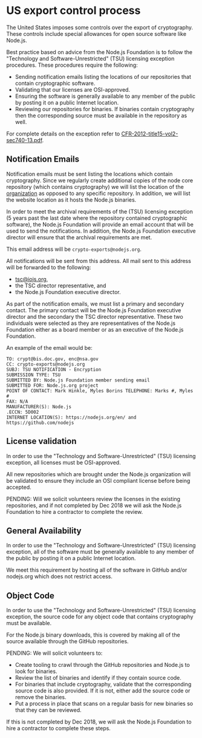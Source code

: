 # US export control process

The United States imposes some controls over the export of cryptography.
These controls include special allowances for open source software like Node.js.

Best practice based on advice from the Node.js Foundation is to
follow the "Technology and Software-Unrestricted" (TSU) licensing exception
procedures. These procedures require the following:

* Sending notification emails listing the locations
  of our repositories that contain cryptographic software.
* Validating that our licenses are OSI-approved.
* Ensuring the software is generally available to any
  member of the public by posting it on a public Internet location.
* Reviewing our repositories for binaries. If binaries contain
  cryptography then the corresponding source must be available in the
  repository as well.

For complete details on the exception refer to
[CFR-2012-title15-vol2-sec740-13.pdf](https://www.gpo.gov/fdsys/pkg/CFR-2012-title15-vol2/pdf/CFR-2012-title15-vol2-sec740-13.pdf).

## Notification Emails 

Notification emails must be sent listing the locations which contain
cryptography. Since we regularly create additional copies of the
node core repository (which contains cryptography) we will list the
location of the [organization](https://github.com/nodejs)
as opposed to any specific repository. In addition, we will list
the website location as it hosts the Node.js binaries.

In order to meet the archival requirements of the (TSU) licensing exception
(5 years past the last date where the repository contained cryptographic
software), the Node.js Foundation will provide an email account that will be
used to send the notifications. In addition, the Node.js Foundation executive
director will ensure that the archival requirements are met.

This email address will be `crypto-exports@nodejs.org`.

All notifications will be sent from this address.  All
mail sent to this address will be forwarded to the following:

* tsc@iojs.org, 
* the TSC director representative, and
* the Node.js Foundation executive director.

As part of the notification emails, we must list a primary and secondary
contact. The primary contact will be the Node.js Foundation executive director
and the secondary the TSC director representative. These two individuals
were selected as they are representatives of the Node.js Foundation either as
a board member or as an executive of the Node.js Foundation.

An example of the email would be:

```
TO: crypt@bis.doc.gov, enc@nsa.gov
CC: crypto-exports@nodejs.org
SUBJ: TSU NOTIFICATION - Encryption 
SUBMISSION TYPE: TSU
SUBMITTED BY: Node.js Foundation member sending email
SUBMITTED FOR: Node.js.org project
POINT OF CONTACT: Mark Hinkle, Myles Borins TELEPHONE: Marks #, Myles #
FAX: N/A
MANUFACTURER(S): Node.js
.ECCN: 5D002
INTERNET LOCATION(S): https://nodejs.org/en/ and https://github.com/nodejs 
```

## License validation

In order to use the "Technology and Software-Unrestricted" (TSU)
licensing exception, all licenses must be OSI-approved.

All new repositories which are brought under the Node.js organization
will be validated to ensure they include an OSI compliant license
before being accepted.

PENDING: Will we solicit volunteers review the licenses in the
existing repositories, and if not completed by Dec 2018 we
will ask the Node.js Foundation to hire a contractor to complete the review.

## General Availability

In order to use the "Technology and Software-Unrestricted" (TSU)
licensing exception, all of the software must be generally available to any
member of the public by posting it on a public Internet location.

We meet this requirement by hosting all of the software in GitHub and/or
nodejs.org which does not restrict access.

## Object Code

In order to use the "Technology and Software-Unrestricted" (TSU)
licensing exception, the source code for any object code that
contains cryptography must be available.

For the Node.js binary downloads, this is covered by making all
of the source available through the GitHub repositories.

PENDING: We will solicit volunteers to:
* Create tooling to crawl through the GitHub
  repositories and Node.js to look for binaries.
* Review the list of binaries and identify if they contain 
  source code.
* For binaries that include cryptography, validate that the
  corresponding source code is also provided.
  If it is not, either add the source code or remove the binaries.
* Put a process in place that scans on a regular basis for
  new binaries so that they can be reviewed.

If this is not completed by Dec 2018, we will ask the Node.js Foundation
to hire a contractor to complete these steps.
